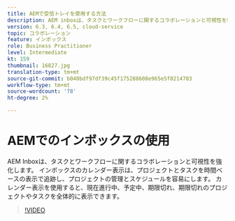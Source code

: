 ```yaml
---
title: AEMで受信トレイを使用する方法
description: AEM inboxは、タスクとワークフローに関するコラボレーションと可視性を強化します。
version: 6.3, 6.4, 6.5, cloud-service
topic: コラボレーション
feature: インボックス
role: Business Practitioner
level: Intermediate
kt: 159
thumbnail: 16827.jpg
translation-type: tm+mt
source-git-commit: b040bdf97df39c45f175288608e965e5f0214703
workflow-type: tm+mt
source-wordcount: '78'
ht-degree: 2%

---
```



# AEMでのインボックスの使用

AEM Inboxは、タスクとワークフローに関するコラボレーションと可視性を強化します。 インボックスのカレンダー表示は、プロジェクトとタスクを時間ベースの表示で追跡し、プロジェクトの管理とスケジュールを容易にします。 カレンダー表示を使用すると、現在進行中、予定中、期限切れ、期限切れのプロジェクトやタスクを全体的に表示できます。

>[!VIDEO](https://video.tv.adobe.com/v/16827/?quality=12&learn=on)

